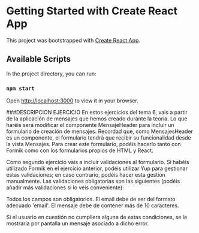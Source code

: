 # Getting Started with Create React App

This project was bootstrapped with [Create React App](https://github.com/facebook/create-react-app).

## Available Scripts

In the project directory, you can run:

### `npm start`


Open [http://localhost:3000](http://localhost:3000) to view it in your browser.

###DESCRIPCION EJERCICIO
En estos ejercicios del tema 6, vais a partir de la aplicación de mensajes que hemos creado durante la teoría.
Lo que haréis será modificar el componente MensajeHeader para incluir un formulario de creación de mensajes.
Recordad que, como MensajesHeader es un componente, el formulario tendrá que recibir su funcionalidad desde la vista Mensajes.
Para crear este formulario, podéis hacerlo tanto con Formik como con los formularios propios de HTML y React.

Como segundo ejercicio vais a incluir validaciones al formulario.
Si habéis utilizado Formik en el ejercicio anterior, podéis utilizar Yup para gestionar estas validaciones; en caso contrario, podéis hacer esta gestión manualmente.
Las validaciones obligatorias son las siguientes (podéis añadir más validaciones si lo veis conveniente):

Todos los campos son obligatorios.
El email debe de ser del formato adecuado 'email'.
El mensaje debe de contener más de 10 caracteres.
 

Si el usuario en cuestión no cumpliera alguna de estas condiciones, se le mostraría por pantalla un mensaje asociado a dicho error.
